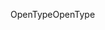 <span data-ttu-id="ffd14-101">OpenType</span><span class="sxs-lookup"><span data-stu-id="ffd14-101">OpenType</span></span>